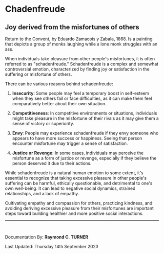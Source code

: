 # Chadenfreude

## Joy derived from the misfortunes of others

Return to the Convent, by Eduardo Zamacois y Zabala, 1868. Is a painting that depicts a group of monks laughing while a lone monk struggles with an ass.

When individuals take pleasure from other people's misfortunes, it is often referred to as "schadenfreude." Schadenfreude is a complex and somewhat controversial emotion, characterized by finding joy or satisfaction in the suffering or misfortune of others.

There can be various reasons behind schadenfreude:

1. **Insecurity**: Some people may feel a temporary boost in self-esteem when they see others fail or face difficulties, as it can make them feel comparatively better about their own situation.

2. **Competitiveness**: In competitive environments or situations, individuals might take pleasure in the misfortune of their rivals as it may give them a sense of victory or superiority.

3. **Envy**: People may experience schadenfreude if they envy someone who appears to have more success or happiness. Seeing that person encounter misfortune may trigger a sense of satisfaction.

4. **Justice or Revenge**: In some cases, individuals may perceive the misfortune as a form of justice or revenge, especially if they believe the person deserved it due to their actions.

While schadenfreude is a natural human emotion to some extent, it's essential to recognize that taking excessive pleasure in other people's suffering can be harmful, ethically questionable, and detrimental to one's own well-being. It can lead to negative social dynamics, strained relationships, and a lack of empathy.

Cultivating empathy and compassion for others, practicing kindness, and avoiding deriving excessive pleasure from their misfortunes are important steps toward building healthier and more positive social interactions.

---

</br>

Documentation By: **Raymond C. TURNER**

Last Updated: Thursday 14th September 2023